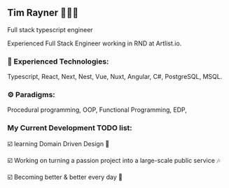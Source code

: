 ## Tim Rayner 👨🏻‍💻 
Full stack typescript engineer

Experienced Full Stack Engineer working in RND at Artlist.io. 

### 💾 Experienced Technologies: 

Typescript, React, Next, Nest, Vue, Nuxt, Angular, C#, PostgreSQL, MSQL.

### ⚙️ Paradigms: 

Procedural programming, OOP, Functional Programming, EDP, 

### My Current Development TODO list:

☑️ learning Domain Driven Design 🧠

☑️ Working on turning a passion project into a large-scale public service 🎶

☑️ Becoming better & better every day 🏯
